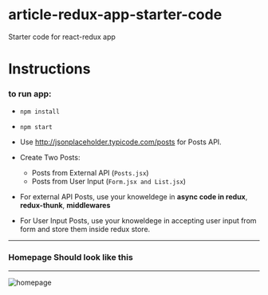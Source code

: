 # article-redux-app-starter-code
Starter code for react-redux app

# Instructions

### to run app: 
- `npm install`
- `npm start`

- Use http://jsonplaceholder.typicode.com/posts for Posts API.

- Create Two Posts:
    - Posts from External API (`Posts.jsx`)
    - Posts from User Input (`Form.jsx and List.jsx`)

- For external API Posts, use your knoweldege in **async code in redux**, **redux-thunk**, **middlewares**

- For User Input Posts, use your knoweldege in accepting user input from form and store them inside redux store.

---

### Homepage Should look like this
---

![homepage](main_page.png)

